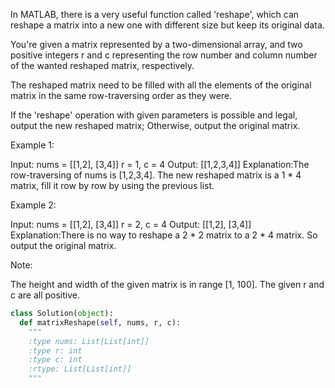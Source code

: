In MATLAB, there is a very useful function called 'reshape', which can reshape a matrix into a new one with different size but keep its original data.



You're given a matrix represented by a two-dimensional array, and two positive integers r and c representing the row number and column number of the wanted reshaped matrix, respectively.

 The reshaped matrix need to be filled with all the elements of the original matrix in the same row-traversing order as they were.



If the 'reshape' operation with given parameters is possible and legal, output the new reshaped matrix; Otherwise, output the original matrix.


Example 1:

Input: 
nums = 
[[1,2],
 [3,4]]
r = 1, c = 4
Output: 
[[1,2,3,4]]
Explanation:The row-traversing of nums is [1,2,3,4]. The new reshaped matrix is a 1 * 4 matrix, fill it row by row by using the previous list.



Example 2:

Input: 
nums = 
[[1,2],
 [3,4]]
r = 2, c = 4
Output: 
[[1,2],
 [3,4]]
Explanation:There is no way to reshape a 2 * 2 matrix to a 2 * 4 matrix. So output the original matrix.



Note:

The height and width of the given matrix is in range [1, 100].
The given r and c are all positive.




```python
class Solution(object):
  def matrixReshape(self, nums, r, c):
    """
    :type nums: List[List[int]]
    :type r: int
    :type c: int
    :rtype: List[List[int]]
    """
```
